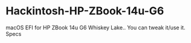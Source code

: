 # Hackintosh-HP-ZBook-14u-G6
macOS EFI for HP ZBook 14u G6 Whiskey Lake.. You can tweak it/use it. Specs
